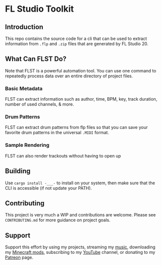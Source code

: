 # FL Studio Toolkit

## Introduction

This repo contains the source code for a cli that can be used to extract information from `.flp` and `.zip` files that are generated by FL Studio 20.

## What Can FLST Do?

Note that FLST is a powerful automation tool. You can use one command to repeatedly process data over an entire directory of project files.

### Basic Metadata

FLST can extract information such as author, time, BPM, key, track duration, number of used channels, & more.

### Drum Patterns

FLST can extract drum patterns from flp files so that you can save your favorite drum patterns in the universal `.MIDI` format.

### Sample Rendering

FLST can also render trackouts without having to open up

## Building

Use `cargo install -___-` to install on your system, then make sure that the CLI is accessible (if not update your PATH).

## Contributing

This project is very much a WIP and contributions are welcome. Please see `CONTRIBUTING.md` for more guidance on project goals.

## Support

Support this effort by using my projects, streaming my [music](), downloading my [Minecraft mods](), subscribing to my [YouTube]() channel, or donating to my [Patreon]() page.
